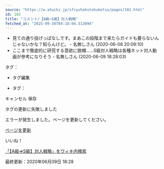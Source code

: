 ```yaml
---
source: "https://w.atwiki.jp/sfcyuhakutokubetsu/pages/102.html"
id: 102
title: "コメント/【A級⇒S級】対人戦略"
fetched_at: "2025-09-30T04:18:04.513094"
---
```


* 見ての通り投げっぱなしです。まあこの段階まで来たらガイドも要らないんじゃないかな？知らんけど。 - 名無しさん (2020-06-08 20:09:10)
* ここまで徹底的に研究する意欲に脱帽……S級対人戦略は各種ネット対人動画が参考になりそう - 名無しさん (2020-06-09 18:28:03)

タグ：

+ タグ編集

* タグ：

キャンセル
保存

タグの更新に失敗しました

エラーが発生しました。ページを更新してください。

[ページを更新](https://w.atwiki.jp/sfcyuhakutokubetsu/pages/102.html)

いいね！

[「【A級⇒S級】対人戦略」をウィキ内検索](https://w.atwiki.jp//w.atwiki.jp/sfcyuhakutokubetsu/search?andor=and&keyword=%E3%80%90A%E7%B4%9A%E2%87%92S%E7%B4%9A%E3%80%91%E5%AF%BE%E4%BA%BA%E6%88%A6%E7%95%A5)

最終更新：2020年06月09日 18:28